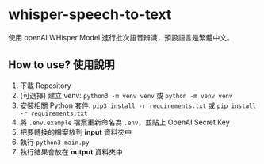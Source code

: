 # whisper-speech-to-text

使用 openAI WHisper Model 進行批次語音辨識，預設語言是繁體中文。

## How to use? 使用說明

1. 下載 Repository
2. (可選擇) 建立 venv: `python3 -m venv venv` 或 `python -m venv venv`
3. 安裝相關 Python 套件: `pip3 install -r requirements.txt` 或 `pip install -r requirements.txt`
4. 將 `.env.example` 檔案重新命名為 `.env`，並貼上 OpenAI Secret Key
5. 把要轉換的檔案放到 **input** 資料夾中
6. 執行 `python3 main.py`
7. 執行結果會放在 **output** 資料夾中
